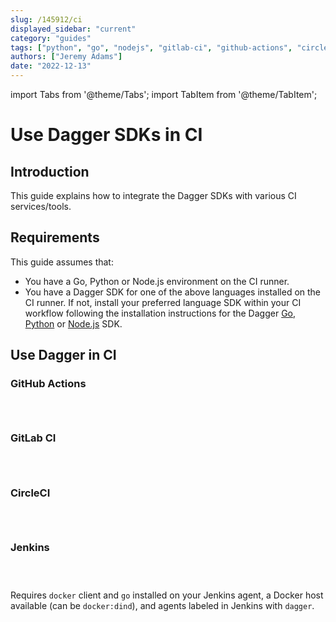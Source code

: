 ```yaml
---
slug: /145912/ci
displayed_sidebar: "current"
category: "guides"
tags: ["python", "go", "nodejs", "gitlab-ci", "github-actions", "circle-ci", "jenkins"]
authors: ["Jeremy Adams"]
date: "2022-12-13"
---
```


import Tabs from '@theme/Tabs';
import TabItem from '@theme/TabItem';

# Use Dagger SDKs in CI

## Introduction

This guide explains how to integrate the Dagger SDKs with various CI services/tools.

## Requirements

This guide assumes that:

- You have a Go, Python or Node.js environment on the CI runner.
- You have a Dagger SDK for one of the above languages installed on the CI runner. If not, install your preferred language SDK within your CI workflow following the installation instructions for the Dagger [Go](../sdk/go/371491-install.md), [Python](../sdk/python/866944-install.md) or [Node.js](../sdk/nodejs/835948-install.md) SDK.

## Use Dagger in CI

### GitHub Actions

<Tabs groupId="language">
<TabItem value="Go">

```yaml title=".github/workflows/dagger.yml" file=./snippets/ci/go/actions.yml
```

</TabItem>
<TabItem value="Node.js">

```yaml title=".github/workflows/dagger.yaml" file=./snippets/ci/nodejs/actions.yml
```

</TabItem>
<TabItem value="Python">

```yaml title=".github/workflows/dagger.yaml" file=./snippets/ci/python/actions.yml
```

</TabItem>
</Tabs>

### GitLab CI

<Tabs groupId="language">
<TabItem value="Go">

```yaml title=".gitlab-ci.yml" file=./snippets/ci/go/gitlab.yml
```

</TabItem>
<TabItem value="Node.js">

```yaml title=".gitlab-ci.yml" file=./snippets/ci/nodejs/gitlab.yml
```

</TabItem>
<TabItem value="Python">

```yaml title=".gitlab-ci.yml" file=./snippets/ci/python/gitlab.yml
```

</TabItem>
</Tabs>

### CircleCI

<Tabs groupId="language">
<TabItem value="Go">

```yaml title=".circleci/config.yml" file=./snippets/ci/go/circle.yml
```

</TabItem>
<TabItem value="Node.js">

```yaml title=".circleci/config.yml" file=./snippets/ci/nodejs/circle.yml
```

</TabItem>
<TabItem value="Python">

```yaml title=".circleci/config.yml" file=./snippets/ci/python/circle.yml
```

</TabItem>
</Tabs>

### Jenkins

<Tabs groupId="language">
<TabItem value="Go">

```groovy title="Jenkinsfile" file=./snippets/ci/go/Jenkinsfile
```

</TabItem>
<TabItem value="Node.js">

```groovy title="Jenkinsfile" file=./snippets/ci/nodejs/Jenkinsfile
```

</TabItem>
<TabItem value="Python">

```groovy title="Jenkinsfile" file=./snippets/ci/python/Jenkinsfile
```

</TabItem>
</Tabs>

Requires `docker` client and `go` installed on your Jenkins agent, a Docker host available (can be `docker:dind`), and agents labeled in Jenkins with `dagger`.
